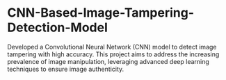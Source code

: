 # CNN-Based-Image-Tampering-Detection-Model
Developed a Convolutional Neural Network (CNN) model to detect image tampering with high accuracy. This project aims to address the increasing prevalence of image manipulation, leveraging advanced deep learning techniques to ensure image authenticity.
